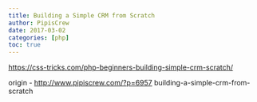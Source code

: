 ```yaml
---
title: Building a Simple CRM from Scratch
author: PipisCrew
date: 2017-03-02
categories: [php]
toc: true
---
```


https://css-tricks.com/php-beginners-building-simple-crm-scratch/

origin - http://www.pipiscrew.com/?p=6957 building-a-simple-crm-from-scratch